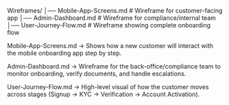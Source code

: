 Wireframes/
│── Mobile-App-Screens.md        # Wireframe for customer-facing app
│── Admin-Dashboard.md           # Wireframe for compliance/internal team
│── User-Journey-Flow.md         # Wireframe showing complete onboarding flow

Mobile-App-Screens.md → Shows how a new customer will interact with the mobile onboarding app step by step.

Admin-Dashboard.md → Wireframe for the back-office/compliance team to monitor onboarding, verify documents, and handle escalations.

User-Journey-Flow.md → High-level visual of how the customer moves across stages (Signup → KYC → Verification → Account Activation).
